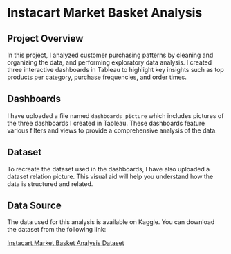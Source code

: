 # Instacart Market Basket Analysis

## Project Overview

In this project, I analyzed customer purchasing patterns by cleaning and organizing the data, and performing exploratory data analysis. I created three interactive dashboards in Tableau to highlight key insights such as top products per category, purchase frequencies, and order times.

## Dashboards

I have uploaded a file named `dashboards_picture` which includes pictures of the three dashboards I created in Tableau. These dashboards feature various filters and views to provide a comprehensive analysis of the data.

## Dataset

To recreate the dataset used in the dashboards, I have also uploaded a dataset relation picture. This visual aid will help you understand how the data is structured and related.

## Data Source

The data used for this analysis is available on Kaggle. You can download the dataset from the following link:

[Instacart Market Basket Analysis Dataset](https://www.kaggle.com/c/instacart-market-basket-analysis/data)

